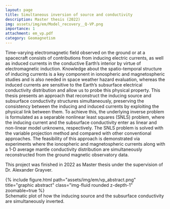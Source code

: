 ```yaml
---
layout: page
title: Simultaneous inversion of source and conductivity
description: Master thesis (2022)
img: assets/img/em/Model_recovery__Q-VP.png
importance: 1
attachment: em_vp.pdf
category: Geomagnetism
---
```


Time-varying electromagnetic field observed on the ground or at a spacecraft consists of contributions from inducing electric currents, as well as induced currents in the conductive Earth’s interior by virtue of electromagnetic induction. Knowledge about the spatio-temporal structure of inducing currents is a key component in ionospheric and magnetospheric studies and is also needed in space weather hazard evaluation, whereas the induced currents are sensitive to the Earth’s subsurface electrical conductivity distribution and allow us to probe this physical property. This thesis presents an approach that reconstruct the inducing source and subsurface conductivity structures simultaneously, preserving the consistency between the inducing and induced currents by exploiting the physical link between them. To achieve this, the underlying inverse problem is formulated as a separable nonlinear least squares (SNLS) problem, where the inducing current and the subsurface conductivity enter as linear and non-linear model unknowns, respectively. The SNLS problem is solved with the variable projection method and compared with other conventional approaches. The feasibility of this approach is demonstrated via experiments where the ionospheric and magnetospheric currents along with a 1-D average mantle conductivity distribution are simultaneously reconstructed from the ground magnetic observatory data.

This project was finished in 2022 as Master thesis under the supervision of Dr. Alexander Grayver.

<div class="row">
    <div class="col-sm mt-3 mt-md-0">
        {% include figure.html path="assets/img/em/vp_abstract.png" title="graphic abstract" class="img-fluid rounded z-depth-1" zoomable=true %}
    </div>
</div>
<div class="caption">
    Schematic plot of how the inducing source and the subsurface conductivity are simultaneously inverted.
</div>


